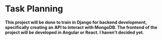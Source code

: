 # Task Planning

#### This project will be done to train in Django for backend development, specifically creating an API to interact with MongoDB. The frontend of the project will be developed in Angular or React. I haven't decided yet.
